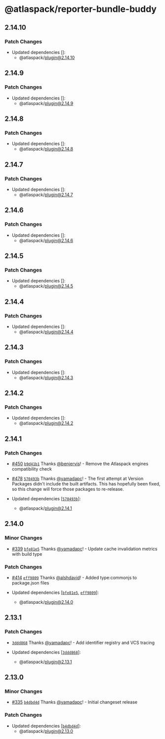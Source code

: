 # @atlaspack/reporter-bundle-buddy

## 2.14.10

### Patch Changes

- Updated dependencies []:
  - @atlaspack/plugin@2.14.10

## 2.14.9

### Patch Changes

- Updated dependencies []:
  - @atlaspack/plugin@2.14.9

## 2.14.8

### Patch Changes

- Updated dependencies []:
  - @atlaspack/plugin@2.14.8

## 2.14.7

### Patch Changes

- Updated dependencies []:
  - @atlaspack/plugin@2.14.7

## 2.14.6

### Patch Changes

- Updated dependencies []:
  - @atlaspack/plugin@2.14.6

## 2.14.5

### Patch Changes

- Updated dependencies []:
  - @atlaspack/plugin@2.14.5

## 2.14.4

### Patch Changes

- Updated dependencies []:
  - @atlaspack/plugin@2.14.4

## 2.14.3

### Patch Changes

- Updated dependencies []:
  - @atlaspack/plugin@2.14.3

## 2.14.2

### Patch Changes

- Updated dependencies []:
  - @atlaspack/plugin@2.14.2

## 2.14.1

### Patch Changes

- [#450](https://github.com/atlassian-labs/atlaspack/pull/450) [`b9d41b1`](https://github.com/atlassian-labs/atlaspack/commit/b9d41b175ad5771651a5b0278a5a0147e669234a) Thanks [@benjervis](https://github.com/benjervis)! - Remove the Atlaspack engines compatibility check

- [#478](https://github.com/atlassian-labs/atlaspack/pull/478) [`570493b`](https://github.com/atlassian-labs/atlaspack/commit/570493beaf754e7985aebc7daaaf6dfcfa8fe56b) Thanks [@yamadapc](https://github.com/yamadapc)! - The first attempt at Version Packages didn't include the built artifacts.
  This has hopefully been fixed, so this change will force those packages to re-release.
- Updated dependencies [[`570493b`](https://github.com/atlassian-labs/atlaspack/commit/570493beaf754e7985aebc7daaaf6dfcfa8fe56b)]:
  - @atlaspack/plugin@2.14.1

## 2.14.0

### Minor Changes

- [#339](https://github.com/atlassian-labs/atlaspack/pull/339) [`bfe81e5`](https://github.com/atlassian-labs/atlaspack/commit/bfe81e551c4e4bb2cac7fc4745222e66962c1728) Thanks [@yamadapc](https://github.com/yamadapc)! - Update cache invalidation metrics with build type

### Patch Changes

- [#414](https://github.com/atlassian-labs/atlaspack/pull/414) [`eff9809`](https://github.com/atlassian-labs/atlaspack/commit/eff98093703b9999a511b87a19562f5aaccfcb53) Thanks [@alshdavid](https://github.com/alshdavid)! - Added type:commonjs to package.json files

- Updated dependencies [[`bfe81e5`](https://github.com/atlassian-labs/atlaspack/commit/bfe81e551c4e4bb2cac7fc4745222e66962c1728), [`eff9809`](https://github.com/atlassian-labs/atlaspack/commit/eff98093703b9999a511b87a19562f5aaccfcb53)]:
  - @atlaspack/plugin@2.14.0

## 2.13.1

### Patch Changes

- [`3ddd868`](https://github.com/atlassian-labs/atlaspack/commit/3ddd8682a6edb5c6a35357cfa3ade5741aff5f06) Thanks [@yamadapc](https://github.com/yamadapc)! - Add identifier registry and VCS tracing

- Updated dependencies [[`3ddd868`](https://github.com/atlassian-labs/atlaspack/commit/3ddd8682a6edb5c6a35357cfa3ade5741aff5f06)]:
  - @atlaspack/plugin@2.13.1

## 2.13.0

### Minor Changes

- [#335](https://github.com/atlassian-labs/atlaspack/pull/335) [`b4dbd4d`](https://github.com/atlassian-labs/atlaspack/commit/b4dbd4d5b23d1b7aa3fcdf59cc7bc8bedd3a59cf) Thanks [@yamadapc](https://github.com/yamadapc)! - Initial changeset release

### Patch Changes

- Updated dependencies [[`b4dbd4d`](https://github.com/atlassian-labs/atlaspack/commit/b4dbd4d5b23d1b7aa3fcdf59cc7bc8bedd3a59cf)]:
  - @atlaspack/plugin@2.13.0
